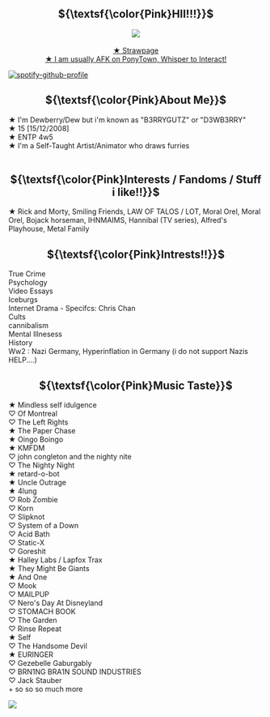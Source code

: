 <h2 align="center">${\textsf{\color{Pink}HII!!!}}$</h2>
<p align="center">
  <img src="https://gifcity.carrd.co/assets/images/gallery46/d67e5561.gif?v=52814815" ><br/><br/>
  <a href="https://b3rrygutz.straw.page/"> ★ Strawpage <br/>
<b>★</b> I am usually AFK on PonyTown, Whisper to Interact! <br/>

[![spotify-github-profile](https://spotify-github-profile.kittinanx.com/api/view?uid=98mwp7hu4hfbxqk54y8fwlm4a&cover_image=true&theme=natemoo-re&show_offline=true&background_color=121212&interchange=true&bar_color=53b14f&bar_color_cover=false)](https://spotify-github-profile.kittinanx.com/api/view?uid=98mwp7hu4hfbxqk54y8fwlm4a&redirect=true)


<h2 align="center">${\textsf{\color{Pink}About Me}}$</h2>
<b>★</b> I'm Dewberry/Dew but i'm known as "B3RRYGUTZ" or "D3WB3RRY"<br/>
<b>★</b> 15 [15/12/2008]<br/>
<b>★</b> ENTP 4w5<br/>
<b>★</b> I'm a Self-Taught Artist/Animator who draws furries<br/><br/>

<h2 align="center">${\textsf{\color{Pink}Interests / Fandoms / Stuff i like!!}}$</h2>
<b>★</b> Rick and Morty, Smiling Friends, LAW OF TALOS / LOT, Moral Orel, Moral Orel, Bojack horseman, IHNMAIMS, Hannibal (TV series), Alfred's Playhouse, Metal Family <br/>

<h2 align="center">${\textsf{\color{Pink}Intrests!!}}$</h2>
True Crime <br/>
Psychology <br/>
Video Essays <br/>
Iceburgs <br/>
Internet Drama - Specifcs: Chris Chan <br/>
Cults <br/>
cannibalism <br/>
Mental Illnesess <br/>
History <br/>
Ww2 : Nazi Germany, Hyperinflation in Germany (i do not support Nazis HELP....)  <br/>

<h2 align="center">${\textsf{\color{Pink}Music Taste}}$</h2>
 ★ Mindless self idulgence <br/>
 ♡ Of Montreal <br/>
 ♡ The Left Rights <br/>
 ★ The Paper Chase <br/>
 ★ Oingo Boingo <br/>
 ★ KMFDM <br/>
 ♡ john congleton and the nighty nite <br/>
 ♡ The Nighty Night <br/>
 ★ retard-o-bot <br/>
 ★ Uncle Outrage <br/>
 ★ 4lung <br/>
 ♡ Rob Zombie <br/>
 ♡ Korn <br/>
 ♡ Slipknot <br/>
 ♡ System of a Down <br/>
 ♡ Acid Bath <br/>
 ♡ Static-X <br/>
 ♡ Goreshit <br/>
 ★ Halley Labs / Lapfox Trax <br/>
 ★ They Might Be Giants <br/>
 ★ And One <br/>
 ♡ Mook <br/>
 ♡ MAILPUP <br/>
 ♡ Nero's Day At Disneyland <br/>
 ♡ STOMACH BOOK <br/>
 ♡ The Garden <br/>
 ♡ Rinse Repeat <br/>
 ★ Self <br/>
 ♡ The Handsome Devil <br/>
 ★ EURINGER <br/>
 ♡ Gezebelle Gaburgably <br/>
 ♡ BRN1NG BRA1N SOUND INDUSTRIES <br/>
 ♡ Jack Stauber <br/>
 + so so so much more <br/>





  <img src="https://gifcity.carrd.co/assets/images/gallery46/d67e5561.gif?v=52814815" ><br/><br/>

